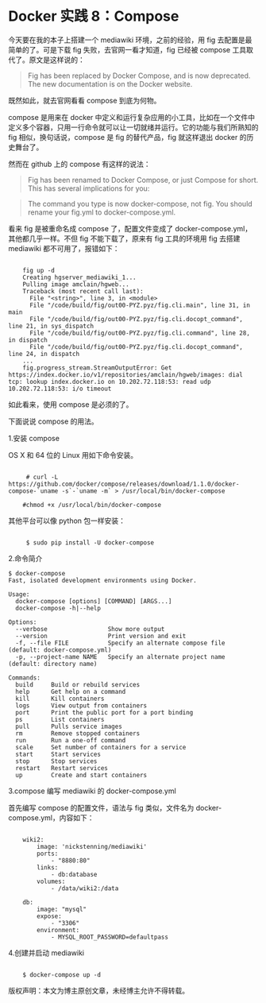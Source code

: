 #  Docker 实践 8：Compose

今天要在我的本子上搭建一个 mediawiki 环境，之前的经验，用 fig 去配置是最简单的了。可是下载 fig 失败，去官网一看才知道，fig 已经被 compose 工具取代了。原文是这样说的：

> Fig has been replaced by Docker Compose, and is now deprecated. The new documentation is on the Docker website.

既然如此，就去官网看看 compose 到底为何物。 

compose 是用来在 docker 中定义和运行复杂应用的小工具，比如在一个文件中定义多个容器，只用一行命令就可以让一切就绪并运行。它的功能与我们所熟知的 fig 相似，换句话说，compose 是 fig 的替代产品，fig 就这样退出 docker 的历史舞台了。

然而在 github 上的 compose 有这样的说法：

> Fig has been renamed to Docker Compose, or just Compose for short. This has several implications for you:

> The command you type is now docker-compose, not fig.
You should rename your fig.yml to docker-compose.yml.

看来 fig 是被重命名成 compose 了，配置文件变成了 docker-compose.yml，其他都几乎一样。不但 fig 不能下载了，原来有 fig 工具的环境用 fig 去搭建 mediawiki 都不可用了，报错如下：

```

    fig up -d
    Creating hgserver_mediawiki_1...
    Pulling image amclain/hgweb...
    Traceback (most recent call last):
      File "<string>", line 3, in <module>
      File "/code/build/fig/out00-PYZ.pyz/fig.cli.main", line 31, in main
      File "/code/build/fig/out00-PYZ.pyz/fig.cli.docopt_command", line 21, in sys_dispatch
      File "/code/build/fig/out00-PYZ.pyz/fig.cli.command", line 28, in dispatch
      File "/code/build/fig/out00-PYZ.pyz/fig.cli.docopt_command", line 24, in dispatch
    ...
    fig.progress_stream.StreamOutputError: Get https://index.docker.io/v1/repositories/amclain/hgweb/images: dial tcp: lookup index.docker.io on 10.202.72.118:53: read udp 10.202.72.118:53: i/o timeout

```

如此看来，使用 compose 是必须的了。 

下面说说 compose 的用法。 

1.安装 compose 

OS X 和 64 位的 Linux 用如下命令安装。

```

     # curl -L https://github.com/docker/compose/releases/download/1.1.0/docker-compose-`uname -s`-`uname -m` > /usr/local/bin/docker-compose

    #chmod +x /usr/local/bin/docker-compose

```

其他平台可以像 python 包一样安装：

```

     $ sudo pip install -U docker-compose

```

2.命令简介

    $ docker-compose 
    Fast, isolated development environments using Docker.

    Usage:
      docker-compose [options] [COMMAND] [ARGS...]
      docker-compose -h|--help

    Options:
      --verbose                 Show more output
      --version                 Print version and exit
      -f, --file FILE           Specify an alternate compose file (default: docker-compose.yml)
      -p, --project-name NAME   Specify an alternate project name (default: directory name)

    Commands:
      build     Build or rebuild services
      help      Get help on a command
      kill      Kill containers
      logs      View output from containers
      port      Print the public port for a port binding
      ps        List containers
      pull      Pulls service images
      rm        Remove stopped containers
      run       Run a one-off command
      scale     Set number of containers for a service
      start     Start services
      stop      Stop services
      restart   Restart services
      up        Create and start containers

3.compose 编写 mediawiki 的 docker-compose.yml 

首先编写 compose 的配置文件，语法与 fig 类似，文件名为 docker-compose.yml，内容如下：

```

    wiki2:
        image: 'nickstenning/mediawiki'
        ports:
            - "8880:80"
        links:
            - db:database
        volumes:
            - /data/wiki2:/data

    db:
        image: "mysql"
        expose:
            - "3306"
        environment:
            - MYSQL_ROOT_PASSWORD=defaultpass

```

4.创建并启动 mediawiki

```

    $ docker-compose up -d

```

版权声明：本文为博主原创文章，未经博主允许不得转载。